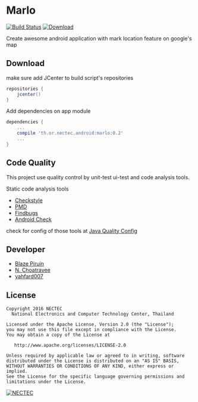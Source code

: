 # Marlo 
[![Build Status](https://travis-ci.org/nectec-wisru/marlo.svg?branch=master)](https://travis-ci.org/nectec-wisru/marlo)  [![Download](https://api.bintray.com/packages/nectec-wisru/maven/Marlo/images/download.svg)](https://bintray.com/nectec-wisru/maven/Marlo/_latestVersion)

Create awesome android application with mark location feature on google's map

## Download

make sure add JCenter to build script's repositories

```groovy
repositories {
    jcenter()
}
```

Add dependencies on app module

```groovy
dependencies {
    ...
    compile 'th.or.nectec.android:marlo:0.2'
    ...
}
```

## Code Quality
This project use quality control by unit-test ui-test and code analysis tools.

Static code analysis tools

- [Checkstyle](http://checkstyle.sourceforge.net/) 
- [PMD](https://pmd.github.io/)
- [Findbugs](http://findbugs.sourceforge.net/)
- [Android Check](https://github.com/noveogroup/android-check)

check for config of those tools at [Java Quality Config](https://github.com/Blazei/java-quality-config)

## Developer
- [Blaze Piruin](https://github.com/Blazei) 
- [N. Choatravee](https://github.com/chncs23)
- [yahfard007](https://github.com/yahfard007)


## License

    Copyright 2016 NECTEC
      National Electronics and Computer Technology Center, Thailand

    Licensed under the Apache License, Version 2.0 (the "License");
    you may not use this file except in compliance with the License.
    You may obtain a copy of the License at

       http://www.apache.org/licenses/LICENSE-2.0

    Unless required by applicable law or agreed to in writing, software
    distributed under the License is distributed on an "AS IS" BASIS,
    WITHOUT WARRANTIES OR CONDITIONS OF ANY KIND, either express or implied.
    See the License for the specific language governing permissions and
    limitations under the License.
    

[![NECTEC](http://www.nectec.or.th/themes/nectec/img/logo.png)](https://www.nectec.or.th)

